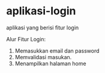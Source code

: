 # aplikasi-login
aplikasi yang berisi fitur login

Alur Fitur Login:
1. Memasukkan email dan password
2. Memvalidasi masukan.
3. Menampilkan halaman home
